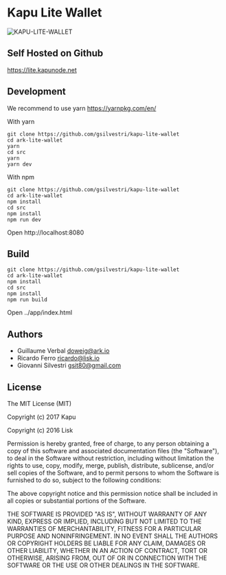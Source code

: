 
# Kapu Lite Wallet
![KAPU-LITE-WALLET](https://i.imgur.com/z3kHCDX.png)

## Self Hosted on Github

https://lite.kapunode.net

## Development

We recommend to use yarn https://yarnpkg.com/en/

With yarn

```
git clone https://github.com/gsilvestri/kapu-lite-wallet
cd ark-lite-wallet
yarn
cd src
yarn
yarn dev
```

With npm

```
git clone https://github.com/gsilvestri/kapu-lite-wallet
cd ark-lite-wallet
npm install
cd src
npm install
npm run dev
```

Open http://localhost:8080

## Build

```
git clone https://github.com/gsilvestri/kapu-lite-wallet
cd ark-lite-wallet
npm install
cd src
npm install
npm run build
```

Open ../app/index.html

## Authors

- Guillaume Verbal <doweig@ark.io>
- Ricardo Ferro <ricardo@lisk.io>
- Giovanni Silvestri <gsit80@gmail.com>

## License

The MIT License (MIT)

Copyright (c) 2017 Kapu

Copyright (c) 2016 Lisk

Permission is hereby granted, free of charge, to any person obtaining a copy of this software and associated documentation files (the "Software"), to deal in the Software without restriction, including without limitation the rights to use, copy, modify, merge, publish, distribute, sublicense, and/or sell copies of the Software, and to permit persons to whom the Software is furnished to do so, subject to the following conditions:  

The above copyright notice and this permission notice shall be included in all copies or substantial portions of the Software.

THE SOFTWARE IS PROVIDED "AS IS", WITHOUT WARRANTY OF ANY KIND, EXPRESS OR IMPLIED, INCLUDING BUT NOT LIMITED TO THE WARRANTIES OF MERCHANTABILITY, FITNESS FOR A PARTICULAR PURPOSE AND NONINFRINGEMENT. IN NO EVENT SHALL THE AUTHORS OR COPYRIGHT HOLDERS BE LIABLE FOR ANY CLAIM, DAMAGES OR OTHER LIABILITY, WHETHER IN AN ACTION OF CONTRACT, TORT OR OTHERWISE, ARISING FROM, OUT OF OR IN CONNECTION WITH THE SOFTWARE OR THE USE OR OTHER DEALINGS IN THE SOFTWARE.
